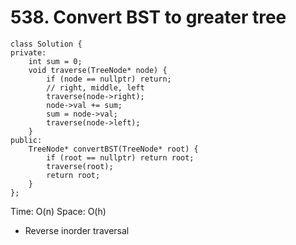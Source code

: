 # 538. Convert BST to greater tree
```
class Solution {
private:
    int sum = 0;
    void traverse(TreeNode* node) {
        if (node == nullptr) return;
        // right, middle, left
        traverse(node->right);
        node->val += sum;
        sum = node->val;
        traverse(node->left);
    }
public:
    TreeNode* convertBST(TreeNode* root) {
        if (root == nullptr) return root;
        traverse(root);
        return root;
    }
};
```
Time: O(n)
Space: O(h)

* Reverse inorder traversal
